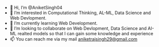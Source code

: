 - 👋 Hi, I’m @AniketSingh04
- 👀 I’m interested in Computational Thinking, AL-ML, Data Science and Web Devlopment.
- 🌱 I’m currently learning Web Development.
- 💞️ I’m looking to collaborate on Web Devlopment, Data Science and AI-ML realted models so that I can gain some knowledge and experience
- 📫 You can reach me via my mail aniketrajsingh29@gmail.com

<!---
AniketSingh04/AniketSingh04 is a ✨ special ✨ repository because its `README.md` (this file) appears on your GitHub profile.
You can click the Preview link to take a look at your changes.
--->
